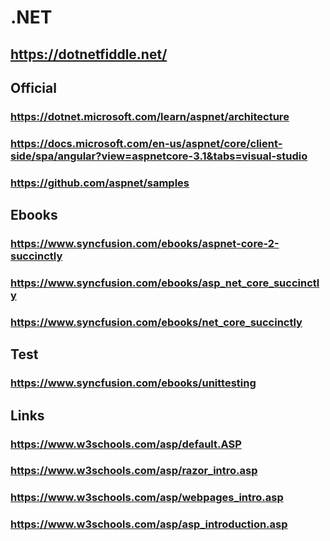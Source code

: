 # .NET

## https://dotnetfiddle.net/
## Official
### https://dotnet.microsoft.com/learn/aspnet/architecture
### https://docs.microsoft.com/en-us/aspnet/core/client-side/spa/angular?view=aspnetcore-3.1&tabs=visual-studio
### https://github.com/aspnet/samples
## Ebooks
### https://www.syncfusion.com/ebooks/aspnet-core-2-succinctly
### https://www.syncfusion.com/ebooks/asp_net_core_succinctly
### https://www.syncfusion.com/ebooks/net_core_succinctly
## Test
### https://www.syncfusion.com/ebooks/unittesting
## Links
### https://www.w3schools.com/asp/default.ASP
### https://www.w3schools.com/asp/razor_intro.asp
### https://www.w3schools.com/asp/webpages_intro.asp 
### https://www.w3schools.com/asp/asp_introduction.asp
